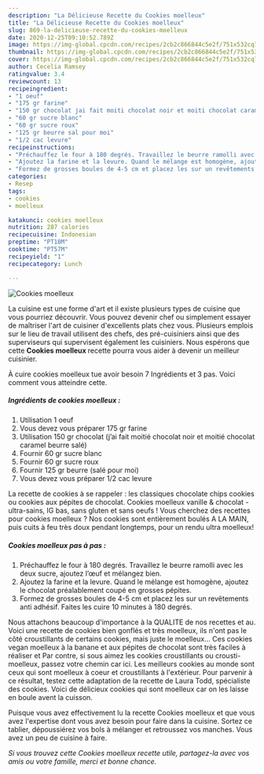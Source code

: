```yaml
---
description: "La Délicieuse Recette du Cookies moelleux"
title: "La Délicieuse Recette du Cookies moelleux"
slug: 869-la-delicieuse-recette-du-cookies-moelleux
date: 2020-12-25T09:10:52.789Z
image: https://img-global.cpcdn.com/recipes/2cb2c866844c5e2f/751x532cq70/cookies-moelleux-photo-principale-de-la-recette.jpg
thumbnail: https://img-global.cpcdn.com/recipes/2cb2c866844c5e2f/751x532cq70/cookies-moelleux-photo-principale-de-la-recette.jpg
cover: https://img-global.cpcdn.com/recipes/2cb2c866844c5e2f/751x532cq70/cookies-moelleux-photo-principale-de-la-recette.jpg
author: Cecelia Ramsey
ratingvalue: 3.4
reviewcount: 13
recipeingredient:
- "1 oeuf"
- "175 gr farine"
- "150 gr chocolat jai fait moiti chocolat noir et moiti chocolat caramel beurre sal"
- "60 gr sucre blanc"
- "60 gr sucre roux"
- "125 gr beurre sal pour moi"
- "1/2 cac levure"
recipeinstructions:
- "Préchauffez le four à 180 degrés. Travaillez le beurre ramolli avec les deux sucre, ajoutez l’œuf et mélangez bien."
- "Ajoutez la farine et la levure. Quand le mélange est homogène, ajoutez le chocolat préalablement coupé en grosses pépites."
- "Formez de grosses boules de 4-5 cm et placez les sur un revêtements anti adhésif. Faites les cuire 10 minutes à 180 degrés."
categories:
- Resep
tags:
- cookies
- moelleux

katakunci: cookies moelleux 
nutrition: 287 calories
recipecuisine: Indonesian
preptime: "PT18M"
cooktime: "PT57M"
recipeyield: "1"
recipecategory: Lunch

---
```



![Cookies moelleux](https://img-global.cpcdn.com/recipes/2cb2c866844c5e2f/751x532cq70/cookies-moelleux-photo-principale-de-la-recette.jpg)

La cuisine est une forme d'art et il existe plusieurs types de cuisine que vous pourriez découvrir. Vous pouvez devenir chef ou simplement essayer de maîtriser l'art de cuisiner d'excellents plats chez vous. Plusieurs emplois sur le lieu de travail utilisent des chefs, des pré-cuisiniers ainsi que des superviseurs qui supervisent également les cuisiniers. Nous espérons que cette <strong> Cookies moelleux </strong> recette pourra vous aider à devenir un meilleur cuisinier.

<!--inarticleads1-->

À cuire cookies moelleux tue avoir besoin 7 Ingrédients et 3 pas. Voici comment vous atteindre cette.

##### Ingrédients de cookies moelleux :

1. Utilisation 1 oeuf
1. Vous devez vous préparer 175 gr farine
1. Utilisation 150 gr chocolat (j’ai fait moitié chocolat noir et moitié chocolat caramel beurre salé)
1. Fournir 60 gr sucre blanc
1. Fournir 60 gr sucre roux
1. Fournir 125 gr beurre (salé pour moi)
1. Vous devez vous préparer 1/2 cac levure


La recette de cookies à se rappeler : les classiques chocolate chips cookies ou cookies aux pépites de chocolat. Cookies moelleux vanille &amp; chocolat - ultra-sains, IG bas, sans gluten et sans oeufs ! Vous cherchez des recettes pour cookies moelleux ? Nos cookies sont entièrement boulés A LA MAIN, puis cuits à feu très doux pendant longtemps, pour un rendu ultra moelleux! 

<!--inarticleads2-->

##### Cookies moelleux pas à pas :

1. Préchauffez le four à 180 degrés. Travaillez le beurre ramolli avec les deux sucre, ajoutez l’œuf et mélangez bien.
1. Ajoutez la farine et la levure. Quand le mélange est homogène, ajoutez le chocolat préalablement coupé en grosses pépites.
1. Formez de grosses boules de 4-5 cm et placez les sur un revêtements anti adhésif. Faites les cuire 10 minutes à 180 degrés.


Nous attachons beaucoup d&#39;importance à la QUALITE de nos recettes et au. Voici une recette de cookies bien gonflés et très moelleux, ils n&#39;ont pas le côté croustillants de certains cookies, mais juste le moelleux… Ces cookies vegan moelleux à la banane et aux pépites de chocolat sont très faciles à réaliser et Par contre, si sous aimez les cookies croustillants ou crousti-moelleux, passez votre chemin car ici. Les meilleurs cookies au monde sont ceux qui sont moelleux à coeur et croustillants à l&#39;extérieur. Pour parvenir à ce résultat, testez cette adaptation de la recette de Laura Todd, spécialiste des cookies. Voici de délicieux cookies qui sont moelleux car on les laisse en boule avent la cuisson. 

<!--inarticleads1-->

<p>
Puisque vous avez effectivement lu la recette Cookies moelleux et que vous avez l'expertise dont vous avez besoin pour faire dans la cuisine. Sortez ce tablier, dépoussiérez vos bols à mélanger et retroussez vos manches. Vous avez un peu de cuisine à faire.
</p>

<p>
<i>Si vous trouvez cette Cookies moelleux recette utile, partagez-la avec vos amis ou votre famille, merci et bonne chance.</i>
</p>
